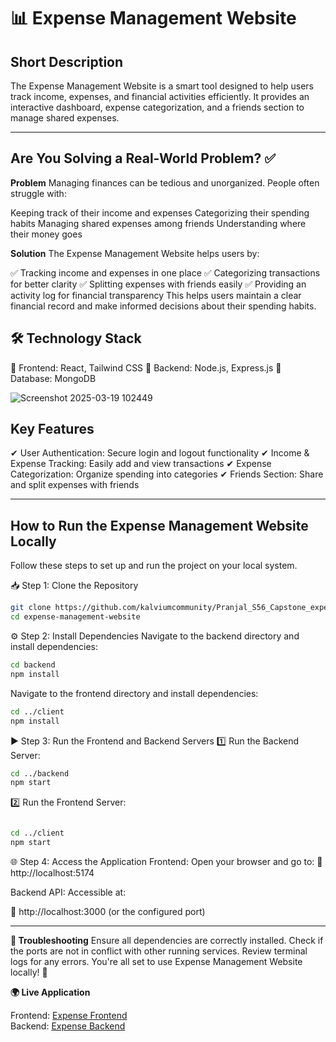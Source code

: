# 📊 Expense Management Website

## Short Description

The Expense Management Website is a smart tool designed to help users track income, expenses, and financial activities efficiently. It provides an interactive dashboard, expense categorization, and a friends section to manage shared expenses.

---
## Are You Solving a Real-World Problem? ✅

**Problem**
Managing finances can be tedious and unorganized. People often struggle with:

Keeping track of their income and expenses
Categorizing their spending habits
Managing shared expenses among friends
Understanding where their money goes

**Solution**
The Expense Management Website helps users by:

✅ Tracking income and expenses in one place
✅ Categorizing transactions for better clarity
✅ Splitting expenses with friends easily
✅ Providing an activity log for financial transparency
This helps users maintain a clear financial record and make informed decisions about their spending habits.

## 🛠️ Technology Stack
🔹 Frontend: React, Tailwind CSS
🔹 Backend: Node.js, Express.js
🔹 Database: MongoDB

![Screenshot 2025-03-19 102449](https://github.com/user-attachments/assets/1ac4f87e-6f1f-46f5-a75d-d529eeb1b6fe)


## Key Features

✔ User Authentication: Secure login and logout functionality
✔ Income & Expense Tracking: Easily add and view transactions
✔ Expense Categorization: Organize spending into categories
✔ Friends Section: Share and split expenses with friends

--- 

##  How to Run the Expense Management Website Locally
Follow these steps to set up and run the project on your local system.

📥 Step 1: Clone the Repository
```sh
git clone https://github.com/kalviumcommunity/Pranjal_S56_Capstone_expense_management.git
cd expense-management-website
```

⚙ Step 2: Install Dependencies
Navigate to the backend directory and install dependencies:

```sh
cd backend
npm install
```
Navigate to the frontend directory and install dependencies:
```sh
cd ../client
npm install
```
▶ Step 3: Run the Frontend and Backend Servers
1️⃣ Run the Backend Server:

```sh
cd ../backend
npm start
```
2️⃣ Run the Frontend Server:

```sh

cd ../client
npm start
```
🌐 Step 4: Access the Application
Frontend: Open your browser and go to:
🔗 http://localhost:5174

Backend API: Accessible at:

🔗 http://localhost:3000 (or the configured port)

---

**🐞 Troubleshooting**
Ensure all dependencies are correctly installed.
Check if the ports are not in conflict with other running services.
Review terminal logs for any errors.
You're all set to use Expense Management Website locally! 🚀

**🌍 Live Application**

Frontend: [Expense Frontend](https://ifinance.netlify.app/)  
Backend: [Expense Backend](https://pranjal-s56-capstone-expense-management-2.onrender.com/)


